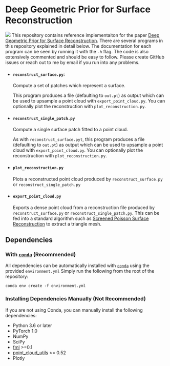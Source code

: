 # Deep Geometric Prior for Surface Reconstruction
![](https://github.com/fwilliams/deep-geometric-prior/blob/master/data/teaser.png)
This repository contains reference implementaiton for the paper [Deep Geometric Prior for Surface Reconstruction](https://arxiv.org/pdf/1811.10943.pdf).
There are several programs in this repository explained in detail below. The documentation for each program can be seen by running it with the `-h` flag. The code is also extensively commented and should be easy to follow. Please create GitHub issues or reach out to me by email if you run into any problems.

- #### `reconstruct_surface.py`:
  Compute a set of patches which represent a surface. 

  This program produces a file (defaulting to `out.pt`) as output which can be used to upsample a point cloud with `export_point_cloud.py`. You can optionally plot the reconstruction with `plot_reconstruction.py`.
   
- #### `reconstruct_single_patch.py` 
  Compute a single surface patch fitted to a point cloud.

  As with `reconstruct_surface.pyt`, this program produces a file (defaulting to `out.pt`) as output which can be used to upsample a point cloud with `export_point_cloud.py`. You can optionally plot the reconstruction with `plot_reconstruction.py`.

   
- #### `plot_reconstruction.py` 
  Plots a reconstructed point cloud produced by `reconstruct_surface.py` or `reconstruct_single_patch.py`
   
- #### `export_point_cloud.py` 
  Exports a dense point cloud from a reconstruction file produced by `reconstruct_surface.py` or `reconstruct_single_patch,py`. 
  This can be fed into a standard algorithm such as [Screened Poisson Surface Reconstruction](https://github.com/mkazhdan/PoissonRecon) to extract a triangle mesh.


## Dependencies
  
### With [`conda`](https://conda.io/en/latest/) (Recommended)
All dependencies can be automatically installed with [`conda`](https://conda.io/en/latest/) using the provided `environment.yml`
Simply run the following from the root of the repository:
  
```
conda env create -f environment.yml
```
  
### Installing Dependencies Manually (Not Recommended)
If you are not using Conda, you can manually install the following dependencies:
- Python 3.6 or later
- PyTorch 1.0
- NumPy
- SciPy
- [fml](https://github.com/fwilliams/fml) >=0.1
- [point_cloud_utils](https://github.com/fwilliams/point_cloud_utils) >= 0.52
- Plotly
  
